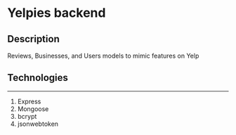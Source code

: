 # Yelpies backend

## Description
Reviews, Businesses, and Users models to mimic features on Yelp

## Technologies

*** 

1. Express
2. Mongoose
3. bcrypt
4. jsonwebtoken